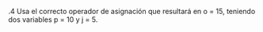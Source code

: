 .4 Usa el correcto operador de asignación que resultará en o = 15, 
teniendo dos variables p = 10 y j = 5.